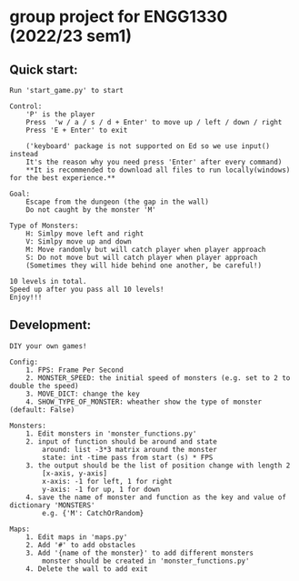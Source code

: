 # group project for ENGG1330 (2022/23 sem1)

## Quick start:
    Run 'start_game.py' to start

    Control:
        'P' is the player
        Press  'w / a / s / d + Enter' to move up / left / down / right 
        Press 'E + Enter' to exit

        ('keyboard' package is not supported on Ed so we use input() instead
        It's the reason why you need press 'Enter' after every command)
        **It is recommended to download all files to run locally(windows) for the best experience.**

    Goal:
        Escape from the dungeon (the gap in the wall)
        Do not caught by the monster 'M'
    
    Type of Monsters:
        H: Simlpy move left and right
        V: Simlpy move up and down
        M: Move randomly but will catch player when player approach
        S: Do not move but will catch player when player approach
        (Sometimes they will hide behind one another, be careful!)
    
    10 levels in total.
    Speed up after you pass all 10 levels! 
    Enjoy!!!


## Development:
    DIY your own games!

    Config:
        1. FPS: Frame Per Second
        2. MONSTER_SPEED: the initial speed of monsters (e.g. set to 2 to double the speed)
        3. MOVE_DICT: change the key
        4. SHOW_TYPE_OF_MONSTER: wheather show the type of monster (default: False)

    Monsters:
        1. Edit monsters in 'monster_functions.py'
        2. input of function should be around and state
            around: list -3*3 matrix around the monster
            state: int -time pass from start (s) * FPS
        3. the output should be the list of position change with length 2
            [x-axis, y-axis]
            x-axis: -1 for left, 1 for right
            y-axis: -1 for up, 1 for down
        4. save the name of monster and function as the key and value of dictionary 'MONSTERS'
            e.g. {'M': CatchOrRandom}

    Maps:
        1. Edit maps in 'maps.py'
        2. Add '#' to add obstacles
        3. Add '{name of the monster}' to add different monsters
            monster should be created in 'monster_functions.py'
        4. Delete the wall to add exit
